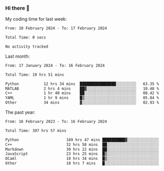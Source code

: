 ### Hi there 👋

My coding time for last week:

<!--START_SECTION:week-->

```txt
From: 10 February 2024 - To: 17 February 2024

Total Time: 0 secs

No activity tracked
```

<!--END_SECTION:week-->

Last month:

<!--START_SECTION:month-->

```txt
From: 17 January 2024 - To: 16 February 2024

Total Time: 19 hrs 51 mins

Python           12 hrs 34 mins  ████████████████░░░░░░░░░   63.35 %
MATLAB           2 hrs 4 mins    ██▓░░░░░░░░░░░░░░░░░░░░░░   10.48 %
C++              1 hr 40 mins    ██░░░░░░░░░░░░░░░░░░░░░░░   08.42 %
YAML             1 hr 9 mins     █▒░░░░░░░░░░░░░░░░░░░░░░░   05.84 %
Other            34 mins         ▓░░░░░░░░░░░░░░░░░░░░░░░░   02.93 %
```

<!--END_SECTION:month-->

The past year:

<!--START_SECTION:year-->

```txt
From: 16 February 2023 - To: 16 February 2024

Total Time: 397 hrs 57 mins

Python                     169 hrs 47 mins ██████████▓░░░░░░░░░░░░░░   42.66 %
C++                        32 hrs 58 mins  ██░░░░░░░░░░░░░░░░░░░░░░░   08.29 %
Markdown                   30 hrs 22 mins  ██░░░░░░░░░░░░░░░░░░░░░░░   07.63 %
JavaScript                 23 hrs 25 mins  █▒░░░░░░░░░░░░░░░░░░░░░░░   05.89 %
OCaml                      18 hrs 34 mins  █▒░░░░░░░░░░░░░░░░░░░░░░░   04.67 %
Other                      18 hrs 7 mins   █░░░░░░░░░░░░░░░░░░░░░░░░   04.55 %
```

<!--END_SECTION:year-->
